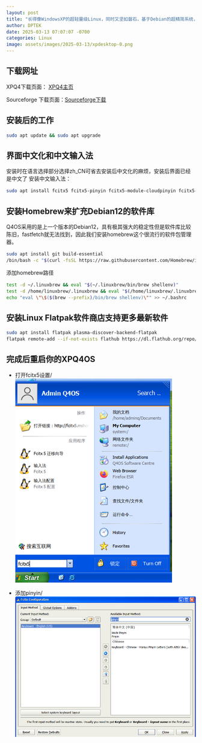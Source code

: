 ```yaml
---
layout: post
title: "长得像WindowsXP的超轻量级Linux，同时又坚如磐石，基于Debian的超精简系统，只占用400兆内存"
author: DPTEK
date: 2025-03-13 07:07:07 -0700
categories: Linux
image: assets/images/2025-03-13/xpdesktop-0.png
---
```


## 下载网址
XPQ4下载页面： [XPQ4主页](https://xpq4.sourceforge.io/)

Sourceforge 下载页面：[Sourceforge下载](https://sourceforge.net/projects/xpq4/files/freexp/)

## 安装后的工作

```bash
sudo apt update && sudo apt upgrade
```

## 界面中文化和中文输入法
安装时在语言选择部分选择zh_CN可省去安装后中文化的麻烦，安装后界面已经是中文了
安装中文输入法：

```bash
sudo apt install fcitx5 fcitx5-pinyin fcitx5-module-cloudpinyin fcitx5-material-color fcitx5-solarized
```

## 安装Homebrew来扩充Debian12的软件库

Q4OS采用的是上一个版本的Debian12，具有极其强大的稳定性但是软件库比较陈旧，fastfetch就无法找到，因此我们安装homebrew这个很流行的软件包管理器。

```bash
sudo apt install git build-essential
/bin/bash -c "$(curl -fsSL https://raw.githubusercontent.com/Homebrew/install/HEAD/install.sh)"
```

添加homebrew路径

```bash
test -d ~/.linuxbrew && eval "$(~/.linuxbrew/bin/brew shellenv)"
test -d /home/linuxbrew/.linuxbrew && eval "$(/home/linuxbrew/.linuxbrew/bin/brew shellenv)"
echo "eval \"\$($(brew --prefix)/bin/brew shellenv)\"" >> ~/.bashrc
```

## 安装Linux Flatpak软件商店支持更多最新软件

```bash
sudo apt install flatpak plasma-discover-backend-flatpak
flatpak remote-add --if-not-exists flathub https://dl.flathub.org/repo/flathub.flatpakrepo
```

## 完成后重启你的XPQ4OS

* 打开fcitx5设置/
![打开设置](assets/images/2025-03-13/fcitx5-1.png)

* 添加pinyin/
![添加pinyin](assets/images/2025-03-13/fcitx5-2.png)
